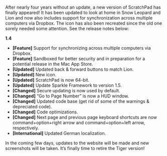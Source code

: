 After nearly four years without an update, a new version of ScratchPad has finally appeared! It has been updated to look at home in Snow Leopard and Lion and now also includes support for synchronization across multiple computers via Dropbox. The icon has also been recreated since the old one sorely needed some attention. See the release notes below:

**1.4**

-   **\[Feature\]** Support for synchronizing across multiple computers via Dropbox.
-   **\[Feature\]** Sandboxed for better security and in preparation for a potential release in the Mac App Store.
-   **\[Updated\]** Updated back & forward buttons to match Lion.
-   **\[Updated\]** New icon.
-   **\[Updated\]** ScratchPad is now 64-bit.
-   **\[Updated\]** Update Sparkle Framework to version 1.5.
-   **\[Changed\]** Secure updating is now used by default.
-   **\[Changed\]** “Go to Page Number” is now a HUD window.
-   **\[Changed\]** Updated code base (get rid of some of the warnings & depreciated code).
-   **\[Changed\]** Code optimizations.
-   **\[Changed\]** Next page and previous page keyboard shortcuts are now command+option+right arrow and command+option+left arrow, respectively.
-   **\[International\]** Updated German localization.

In the coming few days, updates to the website will be made and new screenshots will be taken. It’s finally time to retire the Tiger version!